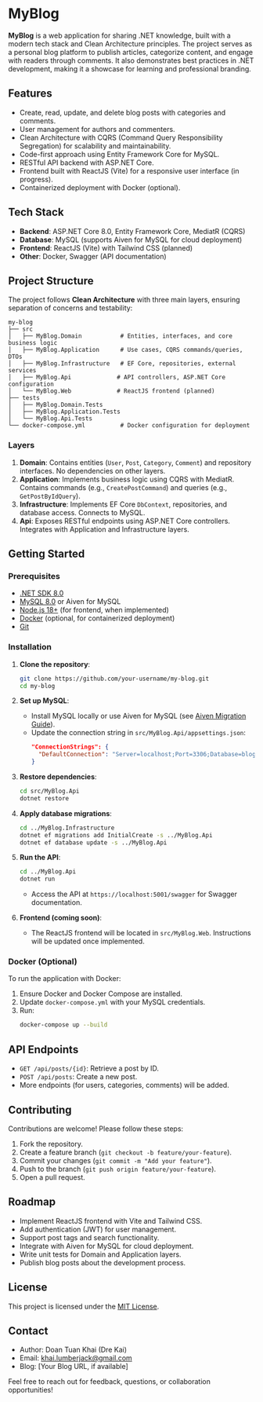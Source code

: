 # MyBlog

**MyBlog** is a web application for sharing .NET knowledge, built with a modern tech stack and Clean Architecture principles. The project serves as a personal blog platform to publish articles, categorize content, and engage with readers through comments. It also demonstrates best practices in .NET development, making it a showcase for learning and professional branding.

## Features
- Create, read, update, and delete blog posts with categories and comments.
- User management for authors and commenters.
- Clean Architecture with CQRS (Command Query Responsibility Segregation) for scalability and maintainability.
- Code-first approach using Entity Framework Core for MySQL.
- RESTful API backend with ASP.NET Core.
- Frontend built with ReactJS (Vite) for a responsive user interface (in progress).
- Containerized deployment with Docker (optional).

## Tech Stack
- **Backend**: ASP.NET Core 8.0, Entity Framework Core, MediatR (CQRS)
- **Database**: MySQL (supports Aiven for MySQL for cloud deployment)
- **Frontend**: ReactJS (Vite) with Tailwind CSS (planned)
- **Other**: Docker, Swagger (API documentation)

## Project Structure
The project follows **Clean Architecture** with three main layers, ensuring separation of concerns and testability:

```
my-blog
├── src
│   ├── MyBlog.Domain           # Entities, interfaces, and core business logic
│   ├── MyBlog.Application      # Use cases, CQRS commands/queries, DTOs
│   ├── MyBlog.Infrastructure   # EF Core, repositories, external services
│   ├── MyBlog.Api             # API controllers, ASP.NET Core configuration
│   └── MyBlog.Web             # ReactJS frontend (planned)
├── tests
│   ├── MyBlog.Domain.Tests
│   ├── MyBlog.Application.Tests
│   └── MyBlog.Api.Tests
└── docker-compose.yml          # Docker configuration for deployment
```

### Layers
1. **Domain**: Contains entities (`User`, `Post`, `Category`, `Comment`) and repository interfaces. No dependencies on other layers.
2. **Application**: Implements business logic using CQRS with MediatR. Contains commands (e.g., `CreatePostCommand`) and queries (e.g., `GetPostByIdQuery`).
3. **Infrastructure**: Implements EF Core `DbContext`, repositories, and database access. Connects to MySQL.
4. **Api**: Exposes RESTful endpoints using ASP.NET Core controllers. Integrates with Application and Infrastructure layers.

## Getting Started

### Prerequisites
- [.NET SDK 8.0](https://dotnet.microsoft.com/download)
- [MySQL 8.0](https://dev.mysql.com/downloads/) or Aiven for MySQL
- [Node.js 18+](https://nodejs.org/) (for frontend, when implemented)
- [Docker](https://www.docker.com/) (optional, for containerized deployment)
- [Git](https://git-scm.com/)

### Installation
1. **Clone the repository**:
   ```bash
   git clone https://github.com/your-username/my-blog.git
   cd my-blog
   ```

2. **Set up MySQL**:
   - Install MySQL locally or use Aiven for MySQL (see [Aiven Migration Guide](https://aiven.io/docs/products/mysql/howto/migrate-db-to-aiven-via-console)).
   - Update the connection string in `src/MyBlog.Api/appsettings.json`:
     ```json
     "ConnectionStrings": {
       "DefaultConnection": "Server=localhost;Port=3306;Database=blog_dotnet;User=root;Password=your_password;"
     }
     ```

3. **Restore dependencies**:
   ```bash
   cd src/MyBlog.Api
   dotnet restore
   ```

4. **Apply database migrations**:
   ```bash
   cd ../MyBlog.Infrastructure
   dotnet ef migrations add InitialCreate -s ../MyBlog.Api
   dotnet ef database update -s ../MyBlog.Api
   ```

5. **Run the API**:
   ```bash
   cd ../MyBlog.Api
   dotnet run
   ```
   - Access the API at `https://localhost:5001/swagger` for Swagger documentation.

6. **Frontend (coming soon)**:
   - The ReactJS frontend will be located in `src/MyBlog.Web`. Instructions will be updated once implemented.

### Docker (Optional)
To run the application with Docker:
1. Ensure Docker and Docker Compose are installed.
2. Update `docker-compose.yml` with your MySQL credentials.
3. Run:
   ```bash
   docker-compose up --build
   ```

## API Endpoints
- `GET /api/posts/{id}`: Retrieve a post by ID.
- `POST /api/posts`: Create a new post.
- More endpoints (for users, categories, comments) will be added.

## Contributing
Contributions are welcome! Please follow these steps:
1. Fork the repository.
2. Create a feature branch (`git checkout -b feature/your-feature`).
3. Commit your changes (`git commit -m "Add your feature"`).
4. Push to the branch (`git push origin feature/your-feature`).
5. Open a pull request.

## Roadmap
- Implement ReactJS frontend with Vite and Tailwind CSS.
- Add authentication (JWT) for user management.
- Support post tags and search functionality.
- Integrate with Aiven for MySQL for cloud deployment.
- Write unit tests for Domain and Application layers.
- Publish blog posts about the development process.

## License
This project is licensed under the [MIT License](LICENSE).

## Contact
- Author: Doan Tuan Khai (Dre Kai)
- Email: khai.lumberjack@gmail.com
- Blog: [Your Blog URL, if available]

Feel free to reach out for feedback, questions, or collaboration opportunities!
